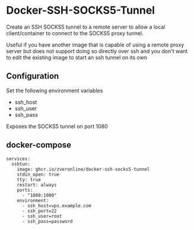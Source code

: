 # Docker-SSH-SOCKS5-Tunnel

Create an SSH SOCKS5 tunnel to a remote server to allow a local client/container to connect to the SOCKS5 proxy tunnel.

Useful if you have another image that is capable of using a remote proxy server but does not support doing so directly over ssh and you don't want to edit the existing image to start an ssh tunnel on its own

## Configuration
Set the following environment variables

- ssh_host
- ssh_user
- ssh_pass

Exposes the SOCKS5 tunnel on port 1080

## docker-compose
```
services:
  sshtun:
    image: ghcr.io/zveronline/docker-ssh-socks5-tunnel
    stdin_open: true
    tty: true
    restart: always
    ports:
      - "1080:1080"
    environment:
      - ssh_host=vps.example.com
      - ssh_port=22
      - ssh_user=root
      - ssh_pass=password
```
